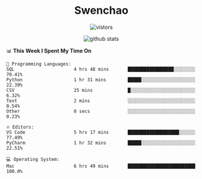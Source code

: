 <h1 align="center">Swenchao</h3>

<p align="center">
  <img src="https://visitor-badge.glitch.me/badge?page_id=Swenchao" alt="vistors" />
</p>

<p align="center">
  <img src="https://github-readme-stats.vercel.app/api?username=Swenchao&count_private=true&show_icons=true&theme=vue-dark&hide_title=true" alt="github stats" />
</p>

<!--START_SECTION:waka-->
📊 **This Week I Spent My Time On** 

```text
💬 Programming Languages: 
SQL                      4 hrs 48 mins       █████████████████░░░░░░░░   70.41% 
Python                   1 hr 31 mins        █████░░░░░░░░░░░░░░░░░░░░   22.39% 
CSV                      25 mins             █░░░░░░░░░░░░░░░░░░░░░░░░   6.32% 
Text                     2 mins              ░░░░░░░░░░░░░░░░░░░░░░░░░   0.54% 
Other                    0 secs              ░░░░░░░░░░░░░░░░░░░░░░░░░   0.23%

🔥 Editors: 
VS Code                  5 hrs 17 mins       ███████████████████░░░░░░   77.49% 
PyCharm                  1 hr 32 mins        █████░░░░░░░░░░░░░░░░░░░░   22.51%

💻 Operating System: 
Mac                      6 hrs 49 mins       █████████████████████████   100.0%

```


<!--END_SECTION:waka-->
